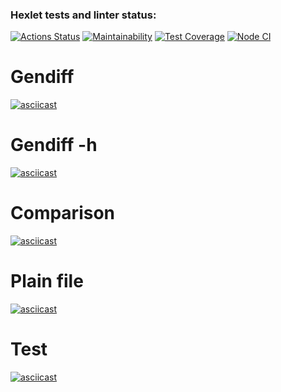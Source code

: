 ### Hexlet tests and linter status:
[![Actions Status](https://github.com/ADDICT1337/frontend-project-46/workflows/hexlet-check/badge.svg)](https://github.com/ADDICT1337/frontend-project-46/actions)
[![Maintainability](https://api.codeclimate.com/v1/badges/3d967b92d9b1a8362e39/maintainability)](https://codeclimate.com/github/ADDICT1337/frontend-project-46/maintainability)
[![Test Coverage](https://api.codeclimate.com/v1/badges/3d967b92d9b1a8362e39/test_coverage)](https://codeclimate.com/github/ADDICT1337/frontend-project-46/test_coverage)
[![Node CI](https://github.com/ADDICT1337/frontend-project-46/actions/workflows/github-actions.yml/badge.svg)](https://github.com/ADDICT1337/frontend-project-46/actions/workflows/github-actions.yml)

# Gendiff
[![asciicast](https://asciinema.org/a/utwJVwHtek4Na3klQu4sOlsas.png)](https://asciinema.org/a/utwJVwHtek4Na3klQu4sOlsas)
# Gendiff -h
[![asciicast](https://asciinema.org/a/acTh49N1PN3vDSA3YWlMGrsvf.png)](https://asciinema.org/a/acTh49N1PN3vDSA3YWlMGrsvf)
# Comparison
[![asciicast](https://asciinema.org/a/FyrvvFqy58inzngCR4F3zFM6w.png)](https://asciinema.org/a/FyrvvFqy58inzngCR4F3zFM6w)
# Plain file
[![asciicast](https://asciinema.org/a/7X7d2heilB7FqFD9G7YrPmjzk.png)](https://asciinema.org/a/7X7d2heilB7FqFD9G7YrPmjzk)
# Test
[![asciicast](https://asciinema.org/a/YJN8g0bGMpbpJxVuO8nTZ0UA2.png)](https://asciinema.org/a/YJN8g0bGMpbpJxVuO8nTZ0UA2)